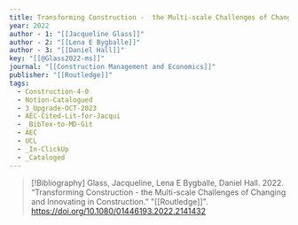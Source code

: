 ```yaml
---
title: Transforming Construction -  the Multi-scale Challenges of Changing and Innovating in Construction
year: 2022
author - 1: "[[Jacqueline Glass]]"
author - 2: "[[Lena E Bygballe]]"
author - 3: "[[Daniel Hall]]"
key: "[[@Glass2022-ms]]"
journal: "[[Construction Management and Economics]]"
publisher: "[[Routledge]]"
tags:
  - Construction-4-0
  - Notion-Catalogued
  - 3_Upgrade-OCT-2023
  - AEC-Cited-Lit-for-Jacqui
  - _BibTex-to-MD-Git
  - AEC
  - UCL
  - _In-ClickUp
  - _Cataloged
---
```


> [!Bibliography]
> Glass, Jacqueline, Lena E Bygballe, Daniel Hall. 2022. “Transforming Construction -  the Multi-scale Challenges of Changing and Innovating in Construction.” "[[Routledge]]". https://doi.org/10.1080/01446193.2022.2141432
